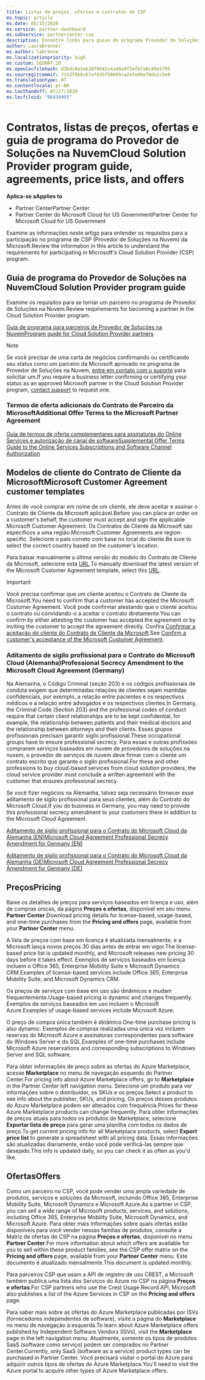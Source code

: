 ```yaml
---
title: Listas de preços, ofertas e contratos de CSP
ms.topic: article
ms.date: 05/15/2020
ms.service: partner-dashboard
ms.subservice: partnercenter-csp
description: Encontre links para guias do programa Provedor de Soluções na Nuvem, contratos de parceiros, contratos de clientes, listas de preços e ofertas.
author: LauraBrenner
ms.author: labrenne
ms.localizationpriority: high
ms.custom: SEOMAY.20
ms.openlocfilehash: d3bdc0e2eb26f9841c4a40a9f3afb7a8c89e5795
ms.sourcegitcommit: 7153f0b8c67efd35f58695ca2a7e00e70da1c5e9
ms.translationtype: HT
ms.contentlocale: pt-BR
ms.lasthandoff: 07/17/2020
ms.locfileid: "86434955"
---
```

# <a name="cloud-solution-provider-program-guide-agreements-price-lists-and-offers"></a><span data-ttu-id="27206-103">Contratos, listas de preços, ofertas e guia de programa do Provedor de Soluções na Nuvem</span><span class="sxs-lookup"><span data-stu-id="27206-103">Cloud Solution Provider program guide, agreements, price lists, and offers</span></span>

<span data-ttu-id="27206-104">**Aplica-se a**</span><span class="sxs-lookup"><span data-stu-id="27206-104">**Applies to**</span></span>

- <span data-ttu-id="27206-105">Partner Center</span><span class="sxs-lookup"><span data-stu-id="27206-105">Partner Center</span></span>
- <span data-ttu-id="27206-106">Partner Center do Microsoft Cloud for US Government</span><span class="sxs-lookup"><span data-stu-id="27206-106">Partner Center for Microsoft Cloud for US Government</span></span>


<span data-ttu-id="27206-107">Examine as informações neste artigo para entender os requisitos para a participação no programa de CSP (Provedor de Soluções na Nuvem) da Microsoft.</span><span class="sxs-lookup"><span data-stu-id="27206-107">Review the information in this article to understand the requirements for participating in Microsoft's Cloud Solution Provider (CSP) program.</span></span>

## <a name="cloud-solution-provider-program-guide"></a><span data-ttu-id="27206-108">Guia de programa do Provedor de Soluções na Nuvem</span><span class="sxs-lookup"><span data-stu-id="27206-108">Cloud Solution Provider program guide</span></span>

<span data-ttu-id="27206-109">Examine os requisitos para se tornar um parceiro no programa de Provedor de Soluções na Nuvem.</span><span class="sxs-lookup"><span data-stu-id="27206-109">Review requirements for becoming a partner in the Cloud Solution Provider program.</span></span>

[<span data-ttu-id="27206-110">Guia de programa para parceiros de Provedor de Soluções na Nuvem</span><span class="sxs-lookup"><span data-stu-id="27206-110">Program guide for Cloud Solution Provider partners</span></span>](https://go.microsoft.com/fwlink/p/?LinkId=617100)

>[!Note]
><span data-ttu-id="27206-111">Se você precisar de uma carta de negócios confirmando ou certificando seu status como um parceiro da Microsoft aprovado no programa de Provedor de Soluções na Nuvem, [entre em contato com o suporte](https://partner.microsoft.com/pcv/servicerequests/create) para solicitar um.</span><span class="sxs-lookup"><span data-stu-id="27206-111">If you require a business letter confirming or certifying your status as an approved Microsoft partner in the Cloud Solution Provider program, [contact support](https://partner.microsoft.com/pcv/servicerequests/create) to request one.</span></span>

### <a name="additional-offer-terms-to-the-microsoft-partner-agreement"></a><span data-ttu-id="27206-112">Termos de oferta adicionais do Contrato de Parceiro da Microsoft</span><span class="sxs-lookup"><span data-stu-id="27206-112">Additional Offer Terms to the Microsoft Partner Agreement</span></span>

[<span data-ttu-id="27206-113">Guia de termos de oferta complementares para assinaturas do Online Services e autorização de canal de software</span><span class="sxs-lookup"><span data-stu-id="27206-113">Supplemental Offer Terms Guide to the Online Services Subscriptions and Software Channel Authorization</span></span>](https://query.prod.cms.rt.microsoft.com/cms/api/am/binary/RE3NOo7)

## <a name="microsoft-customer-agreement-customer-templates"></a><span data-ttu-id="27206-114">Modelos de cliente do Contrato de Cliente da Microsoft</span><span class="sxs-lookup"><span data-stu-id="27206-114">Microsoft Customer Agreement customer templates</span></span>

<span data-ttu-id="27206-115">Antes de você comprar em nome de um cliente, ele deve aceitar e assinar o Contrato de Cliente da Microsoft aplicável.</span><span class="sxs-lookup"><span data-stu-id="27206-115">Before you can place an order on a customer's behalf, the customer must accept and sign the applicable Microsoft Customer Agreement.</span></span> <span data-ttu-id="27206-116">Os Contratos de Cliente da Microsoft são específicos a uma região.</span><span class="sxs-lookup"><span data-stu-id="27206-116">Microsoft Customer Agreements are region-specific.</span></span> <span data-ttu-id="27206-117">Selecione o país correto com base no local do cliente.</span><span class="sxs-lookup"><span data-stu-id="27206-117">Be sure to select the correct country based on the customer's location.</span></span>

<span data-ttu-id="27206-118">Para baixar manualmente a última versão do modelo do Contrato de Cliente da Microsoft, selecione esta [URL](https://aka.ms/customeragreement).</span><span class="sxs-lookup"><span data-stu-id="27206-118">To manually download the latest version of the Microsoft Customer Agreement template, select this [URL](https://aka.ms/customeragreement).</span></span>

>[!IMPORTANT]
><span data-ttu-id="27206-119">Você precisa confirmar que um cliente aceitou o Contrato de Cliente da Microsoft.</span><span class="sxs-lookup"><span data-stu-id="27206-119">You need to confirm that a customer has accepted the Microsoft Customer Agreement.</span></span> <span data-ttu-id="27206-120">Você pode confirmar atestando que o cliente aceitou o contrato ou convidando-o a aceitar o contrato diretamente.</span><span class="sxs-lookup"><span data-stu-id="27206-120">You can confirm by either attesting the customer has accepted the agreement or by inviting the customer to accept the agreement directly.</span></span> <span data-ttu-id="27206-121">Confira [Confirmar a aceitação do cliente do Contrato de Cliente da Microsoft](confirm-customer-agreement.md).</span><span class="sxs-lookup"><span data-stu-id="27206-121">See [Confirm a customer's acceptance of the Microsoft Customer Agreement](confirm-customer-agreement.md).</span></span>

### <a name="professional-secrecy-amendment-to-the-microsoft-cloud-agreement-germany"></a><span data-ttu-id="27206-122">Aditamento de sigilo profissional para o Contrato do Microsoft Cloud (Alemanha)</span><span class="sxs-lookup"><span data-stu-id="27206-122">Professional Secrecy Amendment to the Microsoft Cloud Agreement (Germany)</span></span>

<span data-ttu-id="27206-123">Na Alemanha, o Código Criminal (seção 203) e os códigos profissionais de conduta exigem que determinadas relações de clientes sejam mantidas confidenciais, por exemplo, a relação entre pacientes e os respectivos médicos e a relação entre advogados e os respectivos clientes.</span><span class="sxs-lookup"><span data-stu-id="27206-123">In Germany, the Criminal Code (Section 203) and the professional codes of conduct require that certain client relationships are to be kept confidential, for example, the relationship between patients and their medical doctors and the relationship between attorneys and their clients.</span></span> <span data-ttu-id="27206-124">Esses grupos profissionais precisam garantir sigilo profissional.</span><span class="sxs-lookup"><span data-stu-id="27206-124">These occupational groups have to ensure professional secrecy.</span></span> <span data-ttu-id="27206-125">Para essas e outras profissões comprarem serviços baseados em nuvem de provedores de soluções na nuvem, o provedor de serviços de nuvem deve firmar com o cliente um contrato escrito que garante o sigilo profissional.</span><span class="sxs-lookup"><span data-stu-id="27206-125">For these and other professions to buy cloud-based services from cloud solution providers, the cloud service provider must conclude a written agreement with the customer that ensures professional secrecy.</span></span>

<span data-ttu-id="27206-126">Se você fizer negócios na Alemanha, talvez seja necessário fornecer esse aditamento de sigilo profissional para seus clientes, além do Contrato do Microsoft Cloud.</span><span class="sxs-lookup"><span data-stu-id="27206-126">If you do business in Germany, you may need to provide this professional secrecy amendment to your customers there in addition to the Microsoft Cloud Agreement.</span></span>

[<span data-ttu-id="27206-127">Aditamento de sigilo profissional para o Contrato do Microsoft Cloud da Alemanha (EN)</span><span class="sxs-lookup"><span data-stu-id="27206-127">Microsoft Cloud Agreement Professional Secrecy Amendment for Germany (EN)</span></span>](https://go.microsoft.com/fwlink/?linkid=2030827&clcid=0x409)

[<span data-ttu-id="27206-128">Aditamento de sigilo profissional para o Contrato do Microsoft Cloud da Alemanha (DE)</span><span class="sxs-lookup"><span data-stu-id="27206-128">Microsoft Cloud Agreement Professional Secrecy Amendment for Germany (DE)</span></span>](https://go.microsoft.com/fwlink/?linkid=2030827&clcid=0x407)

## <a name="pricing"></a><span data-ttu-id="27206-129">Preços</span><span class="sxs-lookup"><span data-stu-id="27206-129">Pricing</span></span>

<span data-ttu-id="27206-130">Baixe os detalhes de preços para serviços baseados em licença e uso, além de compras únicas, da página **Preços e ofertas**, disponível em seu menu **Partner Center**.</span><span class="sxs-lookup"><span data-stu-id="27206-130">Download pricing details for license-based, usage-based, and one-time purchases from the **Pricing and offers** page, available from your **Partner Center** menu.</span></span>

<span data-ttu-id="27206-131">A lista de preços com base em licença é atualizada mensalmente, e a Microsoft lança novos preços 30 dias antes de entrar em vigor.</span><span class="sxs-lookup"><span data-stu-id="27206-131">The license-based price list is updated monthly, and Microsoft releases new pricing 30 days before it takes effect.</span></span> <span data-ttu-id="27206-132">Exemplos de serviços baseados em licença incluem o Office 365, Enterprise Mobility Suite e Microsoft Dynamics CRM.</span><span class="sxs-lookup"><span data-stu-id="27206-132">Examples of license-based services include Office 365, Enterprise Mobility Suite, and Microsoft Dynamics CRM.</span></span> 

<span data-ttu-id="27206-133">Os preços de serviços com base em uso são dinâmicos e mudam frequentemente.</span><span class="sxs-lookup"><span data-stu-id="27206-133">Usage-based pricing is dynamic and changes frequently.</span></span> <span data-ttu-id="27206-134">Exemplos de serviços baseados em uso incluem o Microsoft Azure.</span><span class="sxs-lookup"><span data-stu-id="27206-134">Examples of usage-based services include Microsoft Azure.</span></span>

<span data-ttu-id="27206-135">O preço de compra única também é dinâmico.</span><span class="sxs-lookup"><span data-stu-id="27206-135">One-time purchase pricing is also dynamic.</span></span> <span data-ttu-id="27206-136">Exemplos de compras realizadas uma única vez incluem reservas do Microsoft Azure e assinaturas correspondentes para software do Windows Server e do SQL.</span><span class="sxs-lookup"><span data-stu-id="27206-136">Examples of one-time purchases include Microsoft Azure reservations and corresponding subscriptions to Windows Server and SQL software.</span></span>

<span data-ttu-id="27206-137">Para obter informações de preço sobre as ofertas do Azure Marketplace, acesse **Marketplace** no menu de navegação esquerdo do Partner Center.</span><span class="sxs-lookup"><span data-stu-id="27206-137">For pricing info about Azure Marketplace offers, go to **Marketplace** in the Partner Center left navigation menu.</span></span> <span data-ttu-id="27206-138">Selecione um produto para ver informações sobre o distribuidor, os SKUs e os preços.</span><span class="sxs-lookup"><span data-stu-id="27206-138">Select a product to see info about the publisher, SKUs, and pricing.</span></span> <span data-ttu-id="27206-139">Os preços desses produtos do Azure Marketplace podem ser alterados com frequência.</span><span class="sxs-lookup"><span data-stu-id="27206-139">Prices for these Azure Marketplace products can change frequently.</span></span> <span data-ttu-id="27206-140">Para obter informações de preços atuais para todos os produtos do Marketplace, selecione **Exportar lista de preço** para gerar uma planilha com todos os dados de preço.</span><span class="sxs-lookup"><span data-stu-id="27206-140">To get current pricing info for all Marketplace products, select **Export price list** to generate a spreadsheet with all pricing data.</span></span> <span data-ttu-id="27206-141">Essas informações são atualizadas diariamente, então você pode verificá-las sempre que desejado.</span><span class="sxs-lookup"><span data-stu-id="27206-141">This info is updated daily, so you can check it as often as you'd like.</span></span>

## <a name="offers"></a><span data-ttu-id="27206-142">Ofertas</span><span class="sxs-lookup"><span data-stu-id="27206-142">Offers</span></span>

<span data-ttu-id="27206-143">Como um parceiro no CSP, você pode vender uma ampla variedade de produtos, serviços e soluções da Microsoft, incluindo Office 365, Enterprise Mobility Suite, Microsoft Dynamics e Microsoft Azure.</span><span class="sxs-lookup"><span data-stu-id="27206-143">As a partner in CSP, you can sell a wide range of Microsoft products, services, and solutions, including Office 365, Enterprise Mobility Suite, Microsoft Dynamics, and Microsoft Azure.</span></span> <span data-ttu-id="27206-144">Para obter mais informações sobre quais ofertas estão disponíveis para você vender nessas famílias de produtos, consulte a Matriz de ofertas do CSP na página **Preços e ofertas**, disponível no menu **Partner Center**.</span><span class="sxs-lookup"><span data-stu-id="27206-144">For more information about which offers are available for you to sell within these product families, see the CSP offer matrix on the **Pricing and offers** page, available from your **Partner Center** menu.</span></span> <span data-ttu-id="27206-145">Este documento é atualizado mensalmente.</span><span class="sxs-lookup"><span data-stu-id="27206-145">This document is updated monthly.</span></span>

<span data-ttu-id="27206-146">Para parceiros CSP que usam a API de registro de uso CREST, a Microsoft também publica uma lista dos Serviços do Azure no CSP na página **Preços e ofertas**.</span><span class="sxs-lookup"><span data-stu-id="27206-146">For CSP partners who use the Crest Usage Record API, Microsoft also publishes a list of the Azure Services in CSP on the **Pricing and offers** page.</span></span>

<span data-ttu-id="27206-147">Para saber mais sobre as ofertas do Azure Marketplace publicadas por ISVs (fornecedores independentes de software), visite a página do **Marketplace** no menu de navegação à esquerda.</span><span class="sxs-lookup"><span data-stu-id="27206-147">To learn about Azure Marketplace offers published by Independent Software Vendors  (ISVs), visit the **Marketplace** page in the left navigation menu.</span></span> <span data-ttu-id="27206-148">Atualmente, somente os tipos de produtos SaaS (software como serviço) podem ser comprados no Partner Center.</span><span class="sxs-lookup"><span data-stu-id="27206-148">Currently, only SaaS (software as a service) product types can be purchased in Partner Center.</span></span> <span data-ttu-id="27206-149">Você precisará visitar o portal do Azure para adquirir outros tipos de ofertas do Azure Marketplace.</span><span class="sxs-lookup"><span data-stu-id="27206-149">You'll need to visit the Azure portal to acquire other types of Azure Marketplace offers.</span></span>
